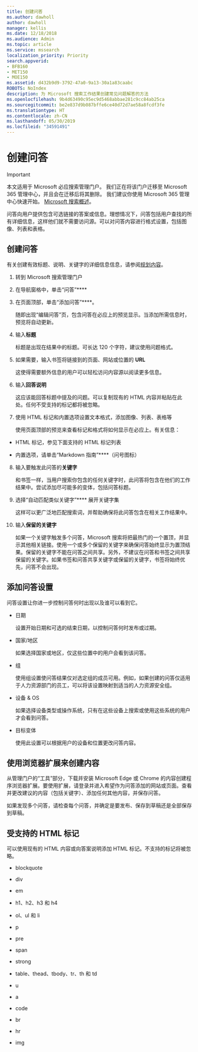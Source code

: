 ```yaml
---
title: 创建问答
ms.author: dawholl
author: dawholl
manager: kellis
ms.date: 12/18/2018
ms.audience: Admin
ms.topic: article
ms.service: mssearch
localization_priority: Priority
search.appverid:
- BFB160
- MET150
- MOE150
ms.assetid: d432b9d9-3792-47a0-9a13-30a1a83caabc
ROBOTS: NoIndex
description: 为 Microsoft 搜索工作结果创建常见问题解答的方法
ms.openlocfilehash: 9b4d63490c95ec9d5468abbae281c9cc84ab25ca
ms.sourcegitcommit: be2e837d9b087bffe6ce40d72d7ae58a8fcdf3fe
ms.translationtype: HT
ms.contentlocale: zh-CN
ms.lasthandoff: 05/30/2019
ms.locfileid: "34591491"
---
```

# <a name="create-qas"></a>创建问答

> [!IMPORTANT]
> 本文适用于 Microsoft 必应搜索管理门户。 我们正在将该门户迁移至 Microsoft 365 管理中心，并且会在迁移后将其删除。 我们建议你使用 Microsoft 365 管理中心快速开始。 [Microsoft 搜索概述](overview-microsoft-search.md)。

问答向用户提供包含可选链接的答案或信息。理想情况下，问答包括用户查找的所有详细信息，这样他们就不需要访问源。可以对问答内容进行格式设置，包括图像、列表和表格。
  
## <a name="create-a-qa"></a>创建问答

有关创建有效标题、说明、关键字的详细信息信息，请参阅[规划内容](plan-your-content.md)。
  
1. 转到 Microsoft 搜索管理门户
    
2. 在导航窗格中，单击“问答”****
    
3. 在页面顶部，单击“添加问答”****。
    
    随即出现“编辑问答”页，包含问答在必应上的预览显示。当添加所需信息时，预览将自动更新。
    
4. 输入**标题**
    
    标题是出现在结果中的标题。可长达 120 个字符，建议使用问题格式。
    
5. 如果需要，输入书签将链接到的页面、网站或位置的 **URL** 
    
    这使得需要额外信息的用户可以轻松访问内容源以阅读更多信息。
    
6. 输入**回答说明**
    
    这应该能回答标题中提及的问题。可以复制现有的 HTML 内容并粘贴在此处。任何不受支持的标记都将被忽略。
    
7. 使用 HTML 标记和内置选项设置文本格式，添加图像、列表、表格等
    
    使用页面顶部的预览来查看标记和格式将如何显示在必应上。有关信息：
    
  - HTML 标记，参见下面支持的 HTML 标记列表
    
  - 内置选项，请单击“Markdown 指南”****（问号图标） 
    
8. 输入要触发此问答的**关键字** 
    
    和书签一样，当用户搜索你包含的任何关键字时，此问答将包含在他们的工作结果中。尝试添加尽可能多的变体，包括问答标题。
    
9. 选择“自动匹配类似关键字”**** 展开关键字集 
    
    这样可以更广泛地匹配搜索词，并帮助确保将此问答包含在相关工作结果中。
    
10. 输入**保留的关键字**
    
    如果一个关键字触发多个问答，Microsoft 搜索将把最热门的一个置顶，并显示其他相关链接。使用一个或多个保留的关键字来确保问答始终显示为置顶结果。保留的关键字不能在问答之间共享。另外，不建议在问答和书签之间共享保留的关键字。如果书签和问答共享关键字或保留的关键字，书签将始终优先，问答不会出现。
    
## <a name="add-qa-settings"></a>添加问答设置

问答设置让你进一步控制问答何时出现以及谁可以看到它。
  
- 日期
    
    设置开始日期和可选的结束日期，以控制问答何时发布或过期。
    
- 国家/地区
    
    如果选择国家或地区，仅这些位置中的用户会看到该问答。
    
- 组
    
    使用组设置使问答结果仅对选定组的成员可用。例如，如果创建的问答仅适用于人力资源部门的员工，可以将该设置映射到适当的人力资源安全组。
    
- 设备 &amp; OS
    
    如果选择设备类型或操作系统，只有在这些设备上搜索或使用这些系统的用户才会看到问答。
    
- 目标变体
    
    使用此设置可以根据用户的设备和位置更改问答内容。
    
## <a name="use-a-browser-extension-to-create-content"></a>使用浏览器扩展来创建内容

从管理门户的“工具”部分，下载并安装 Microsoft Edge 或 Chrome 的内容创建程序浏览器扩展。要使用扩展，请登录并进入希望作为问答添加的网站或页面。查看并更改建议的内容（包括关键字）、添加任何其他内容，并保存问答。
  
如果发现多个问答，请检查每个问答，并确定是要发布、保存到草稿还是全部保存到草稿。
  
## <a name="supported-html-tags"></a>受支持的 HTML 标记

可以使用现有的 HTML 内容或向答案说明添加 HTML 标记。不支持的标记将被忽略。
  
- blockquote
    
- div
    
- em
    
- h1、h2、h3 和 h4
    
- ol、ul 和 li
    
- p
    
- pre
    
- span
    
- strong
    
- table、thead、tbody、tr、th 和 td
    
- u
    
- a
    
- code
    
- br
    
- hr
    
- img

  

